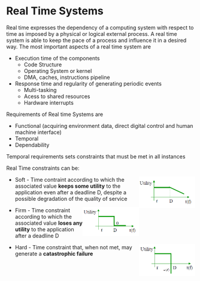 # Real Time Systems

Real time expresses the dependency of a computing system with respect to time as imposed by a physical or logical external process.
A real time system is able to keep the pace of a process and influence it in a desired way. The most important aspects of a real time system are 
* Execution time of the components
  * Code Structure
  * Operating System or kernel
  * DMA, caches, instructions pipeline
* Response time and regularity of generating periodic events
  * Multi-tasking
  * Acess to shared resources
  * Hardware interrupts

Requirements of Real time Systems are
* Functional (acquiring environment data, direct digital control and human machine interface)
* Temporal
* Dependability

Temporal requirements sets constraints that must be met in all instances

Real Time constraints can be:

<img align="right" src="Images/graf1.PNG" width="150">

* Soft - Time contraint according to which the associated value **keeps some utility** to the application even after a deadline D, despite a possible degradation of the quality of service


<img align="right" src="Images/graf2.PNG" width="150">

* Firm - Time constraint according to which the associated value **loses any utility** to the application after a deadline D


<img align="right" src="Images/graf3.PNG" width="150">

* Hard - Time constraint that, when not met, may generate a **catastrophic failure**
